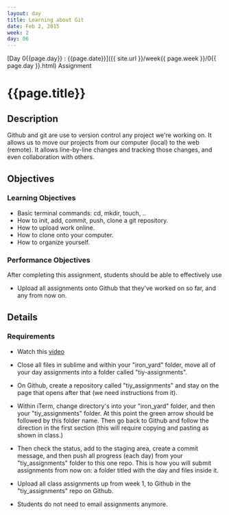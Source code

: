 ```yaml
---
layout: day
title: Learning about Git
date: Feb 2, 2015
week: 2
day: 06
---
```

[Day 0{{page.day}} : {{page.date}}]({{ site.url }}/week{{ page.week }}/0{{ page.day }}.html) Assignment

# {{page.title}}

## Description
Github and git are use to version control any project we're working on. It allows us to move our projects from our computer (local) to the web (remote). It allows line-by-line changes and tracking those changes, and even collaboration with others.

## Objectives

### Learning Objectives

* Basic terminal commands: cd, mkdir, touch, ..
* How to init, add, commit, push, clone a git repository.
* How to upload work online.
* How to clone onto your computer.
* How to organize yourself.


### Performance Objectives

After completing this assignment, students should be able to effectively use

* Upload all assignments onto Github that they've worked on so far, and any from now on.


## Details

### Requirements
* Watch this [video](https://www.youtube.com/watch?v=0fKg7e37bQE)

* Close all files in sublime and within your "iron_yard" folder, move all of your day assignments into a folder called "tiy-assignments".
* On Github, create a repository called "tiy_assignments" and stay on the page that opens after that (we need instructions from it).
* Within iTerm, change directory's into your "iron_yard" folder, and then your "tiy_assignments" folder. At this point the green arrow should be followed by this folder name. Then go back to Github and follow the direction in the first section (this will require copying and pasting as shown in class.)
* Then check the status, add to the staging area, create a commit message, and then push all progress (each day) from your "tiy_assignments" folder to this one repo. This is how you will submit assignments from now on: a folder titled with the day and files inside it.

* Upload all class assignments up from week 1, to Github in the "tiy_assignments" repo on Github.

* Students do not need to email assignments anymore.


